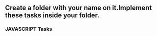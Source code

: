 ## Create a folder with your name on it.Implement these tasks inside your folder.
### JAVASCRIPT Tasks